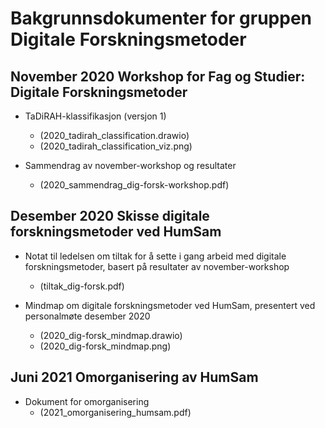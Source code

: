 # Bakgrunnsdokumenter for gruppen Digitale Forskningsmetoder

## November 2020 Workshop for Fag og Studier: Digitale Forskningsmetoder

- TaDiRAH-klassifikasjon (versjon 1)
  - (2020_tadirah_classification.drawio)
  - (2020_tadirah_classification_viz.png)

- Sammendrag av november-workshop og resultater
  - (2020_sammendrag_dig-forsk-workshop.pdf)

## Desember 2020 Skisse digitale forskningsmetoder ved HumSam

- Notat til ledelsen om tiltak for å sette i gang arbeid med digitale forskningsmetoder, basert på resultater av november-workshop
  - (tiltak_dig-forsk.pdf)

- Mindmap om digitale forskningsmetoder ved HumSam, presentert ved personalmøte desember 2020
  - (2020_dig-forsk_mindmap.drawio)
  - (2020_dig-forsk_mindmap.png)

## Juni 2021 Omorganisering av HumSam

- Dokument for omorganisering
  - (2021_omorganisering_humsam.pdf)
